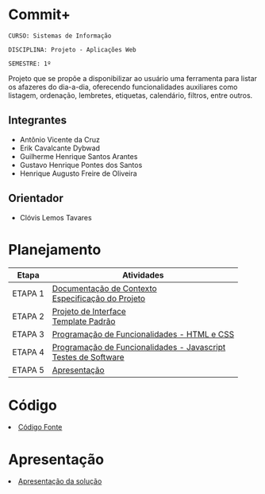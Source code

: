 # Commit+

`CURSO: Sistemas de Informação`

`DISCIPLINA: Projeto - Aplicações Web`

`SEMESTRE: 1º`

Projeto que se propõe a disponibilizar ao usuário uma ferramenta para listar os afazeres do dia-a-dia, oferecendo funcionalidades auxiliares como listagem, ordenação, lembretes, etiquetas, calendário, filtros, entre outros.

## Integrantes

* Antônio Vicente da Cruz
* Erik Cavalcante Dybwad
* Guilherme Henrique Santos Arantes 
* Gustavo Henrique Pontes dos Santos
* Henrique Augusto Freire de Oliveira


## Orientador

* Clóvis Lemos Tavares

# Planejamento

| Etapa         | Atividades |
|  :----:   | ----------- |
| ETAPA 1         |[Documentação de Contexto](docs/context.md) <br> [Especificação do Projeto](docs/especification.md) |
| ETAPA 2         |[Projeto de Interface](docs/interface.md) <br> [Template Padrão](docs/template.md) |
| ETAPA 3         |[Programação de Funcionalidades - HTML e CSS](docs/development.md) |
| ETAPA 4        |[Programação de Funcionalidades - Javascript](docs/development.md) <br> [Testes de Software ](docs/tests.md) |
| ETAPA 5         | [Apresentação](presentation/README.md) |

# Código

<li><a href="src/README.md"> Código Fonte</a></li>

# Apresentação

<li><a href="presentation/README.md"> Apresentação da solução</a></li>
